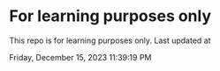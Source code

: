 # For learning purposes only
This repo is for learning purposes only.
Last updated at

Friday, December 15, 2023 11:39:19 PM

